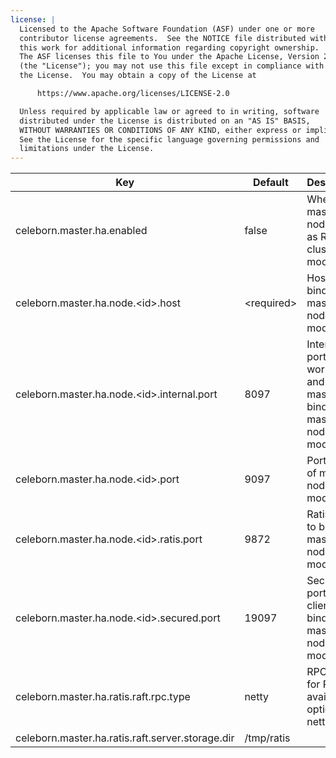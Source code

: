 ```yaml
---
license: |
  Licensed to the Apache Software Foundation (ASF) under one or more
  contributor license agreements.  See the NOTICE file distributed with
  this work for additional information regarding copyright ownership.
  The ASF licenses this file to You under the Apache License, Version 2.0
  (the "License"); you may not use this file except in compliance with
  the License.  You may obtain a copy of the License at

      https://www.apache.org/licenses/LICENSE-2.0

  Unless required by applicable law or agreed to in writing, software
  distributed under the License is distributed on an "AS IS" BASIS,
  WITHOUT WARRANTIES OR CONDITIONS OF ANY KIND, either express or implied.
  See the License for the specific language governing permissions and
  limitations under the License.
---
```


<!--begin-include-->
| Key | Default | Description | Since | Deprecated |
| --- | ------- | ----------- | ----- | ---------- |
| celeborn.master.ha.enabled | false | When true, master nodes run as Raft cluster mode. | 0.3.0 | celeborn.ha.enabled | 
| celeborn.master.ha.node.&lt;id&gt;.host | &lt;required&gt; | Host to bind of master node <id> in HA mode. | 0.3.0 | celeborn.ha.master.node.&lt;id&gt;.host | 
| celeborn.master.ha.node.&lt;id&gt;.internal.port | 8097 | Internal port for the workers and other masters to bind to a master node <id> in HA mode. | 0.5.0 |  | 
| celeborn.master.ha.node.&lt;id&gt;.port | 9097 | Port to bind of master node <id> in HA mode. | 0.3.0 | celeborn.ha.master.node.&lt;id&gt;.port | 
| celeborn.master.ha.node.&lt;id&gt;.ratis.port | 9872 | Ratis port to bind of master node <id> in HA mode. | 0.3.0 | celeborn.ha.master.node.&lt;id&gt;.ratis.port | 
| celeborn.master.ha.node.&lt;id&gt;.secured.port | 19097 | Secured port for the clients to bind to a master node <id> in HA mode. | 0.5.0 |  | 
| celeborn.master.ha.ratis.raft.rpc.type | netty | RPC type for Ratis, available options: netty, grpc. | 0.3.0 | celeborn.ha.master.ratis.raft.rpc.type | 
| celeborn.master.ha.ratis.raft.server.storage.dir | /tmp/ratis |  | 0.3.0 | celeborn.ha.master.ratis.raft.server.storage.dir | 
<!--end-include-->
